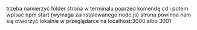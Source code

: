trzeba namierzyć folder strona w terminalu poprzed komendę cd i potem wpisać npm start (wymaga zainstalowanego node.js)
strona powinna nam się otworzyć lokalnie w przeglądarce na localhost:3000 albo 3001
